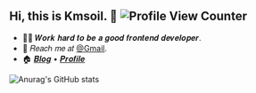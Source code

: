 ## Hi, this is Kmsoil. :wave: ![Profile View Counter](https://komarev.com/ghpvc/?username=kmsoil)

<!-- Introduction -->

- :man_technologist: 𝑾𝒐𝒓𝒌 𝒉𝒂𝒓𝒅 𝒕𝒐 𝒃𝒆 𝒂 𝒈𝒐𝒐𝒅 𝒇𝒓𝒐𝒏𝒕𝒆𝒏𝒅 𝒅𝒆𝒗𝒆𝒍𝒐𝒑𝒆𝒓.
- :email: 𝑅𝑒𝑎𝑐ℎ 𝑚𝑒 𝑎𝑡 [@Gmail](mailto:knowing.020@gmail.com).
- :house: [𝑩𝒍𝒐𝒈](https://blog.kmsoil.cn/) • [𝑷𝒓𝒐𝒇𝒊𝒍𝒆](https://kmsoil.cn/) 

<!-- Github Stats -->

![Anurag's GitHub stats](https://github-readme-stats.vercel.app/api?username=kmsoil&show_icons=true)
